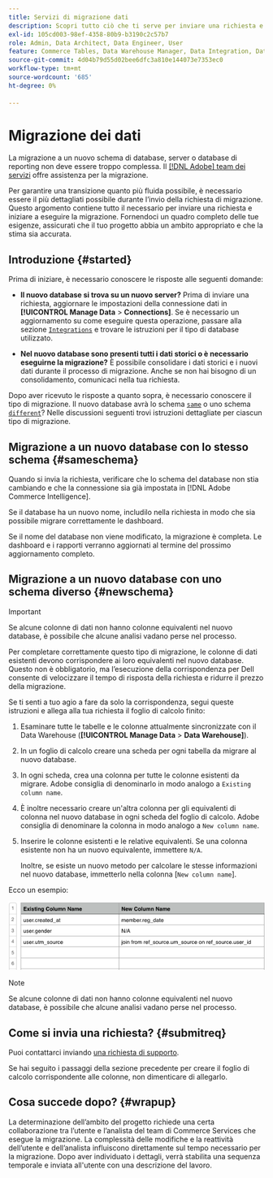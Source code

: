 ```yaml
---
title: Servizi di migrazione dati
description: Scopri tutto ciò che ti serve per inviare una richiesta e iniziare a eseguire la migrazione.
exl-id: 105cd003-98ef-4358-80b9-b3190c2c57b7
role: Admin, Data Architect, Data Engineer, User
feature: Commerce Tables, Data Warehouse Manager, Data Integration, Data Import/Export
source-git-commit: 4d04b79d55d02bee6dfc3a810e144073e7353ec0
workflow-type: tm+mt
source-wordcount: '685'
ht-degree: 0%

---
```


# Migrazione dei dati

La migrazione a un nuovo schema di database, server o database di reporting non deve essere troppo complessa. Il [[!DNL Adobe] team dei servizi](https://experienceleague.adobe.com/docs/commerce-knowledge-base/kb/troubleshooting/miscellaneous/mbi-service-policies.html) offre assistenza per la migrazione.

Per garantire una transizione quanto più fluida possibile, è necessario essere il più dettagliati possibile durante l’invio della richiesta di migrazione. Questo argomento contiene tutto il necessario per inviare una richiesta e iniziare a eseguire la migrazione. Fornendoci un quadro completo delle tue esigenze, assicurati che il tuo progetto abbia un ambito appropriato e che la stima sia accurata.

## Introduzione {#started}

Prima di iniziare, è necessario conoscere le risposte alle seguenti domande:

* **Il nuovo database si trova su un nuovo server?** Prima di inviare una richiesta, aggiornare le impostazioni della connessione dati in **[!UICONTROL Manage Data** > **Connections]**. Se è necessario un aggiornamento su come eseguire questa operazione, passare alla sezione [`Integrations`](../integrations/integrations.md) e trovare le istruzioni per il tipo di database utilizzato.

* **Nel nuovo database sono presenti tutti i dati storici o è necessario eseguirne la migrazione?** È possibile consolidare i dati storici e i nuovi dati durante il processo di migrazione. Anche se non hai bisogno di un consolidamento, comunicaci nella tua richiesta.

Dopo aver ricevuto le risposte a quanto sopra, è necessario conoscere il tipo di migrazione. Il nuovo database avrà lo schema [`same`](#sameschema) o uno schema [`different`](#newschema)? Nelle discussioni seguenti trovi istruzioni dettagliate per ciascun tipo di migrazione.

## Migrazione a un nuovo database con lo stesso schema {#sameschema}

Quando si invia la richiesta, verificare che lo schema del database non stia cambiando e che la connessione sia già impostata in [!DNL Adobe Commerce Intelligence].

Se il database ha un nuovo nome, includilo nella richiesta in modo che sia possibile migrare correttamente le dashboard.

Se il nome del database non viene modificato, la migrazione è completa. Le dashboard e i rapporti verranno aggiornati al termine del prossimo aggiornamento completo.

## Migrazione a un nuovo database con uno schema diverso {#newschema}

>[!IMPORTANT]
>
>Se alcune colonne di dati non hanno colonne equivalenti nel nuovo database, è possibile che alcune analisi vadano perse nel processo.

Per completare correttamente questo tipo di migrazione, le colonne di dati esistenti devono corrispondere ai loro equivalenti nel nuovo database. Questo non è obbligatorio, ma l’esecuzione della corrispondenza per Dell consente di velocizzare il tempo di risposta della richiesta e ridurre il prezzo della migrazione.

Se ti senti a tuo agio a fare da solo la corrispondenza, segui queste istruzioni e allega alla tua richiesta il foglio di calcolo finito:

1. Esaminare tutte le tabelle e le colonne attualmente sincronizzate con il Data Warehouse (**[!UICONTROL Manage Data** > **Data Warehouse]**).

1. In un foglio di calcolo creare una scheda per ogni tabella da migrare al nuovo database.

1. In ogni scheda, crea una colonna per tutte le colonne esistenti da migrare. Adobe consiglia di denominarlo in modo analogo a `Existing column name`.

1. È inoltre necessario creare un&#39;altra colonna per gli equivalenti di colonna nel nuovo database in ogni scheda del foglio di calcolo. Adobe consiglia di denominare la colonna in modo analogo a `New column name`.

1. Inserire le colonne esistenti e le relative equivalenti. Se una colonna esistente non ha un nuovo equivalente, immettere `N/A`.

   Inoltre, se esiste un nuovo metodo per calcolare le stesse informazioni nel nuovo database, immetterlo nella colonna [`New column name`].

Ecco un esempio:

![Modello per foglio di calcolo migrazione con schema di database e struttura di tabella](../../../assets/Migration_Spreadsheet.png)

>[!NOTE]
>
>Se alcune colonne di dati non hanno colonne equivalenti nel nuovo database, è possibile che alcune analisi vadano perse nel processo.

## Come si invia una richiesta? {#submitreq}

Puoi contattarci inviando [una richiesta di supporto](https://experienceleague.adobe.com/docs/commerce-knowledge-base/kb/troubleshooting/miscellaneous/mbi-service-policies.html).

Se hai seguito i passaggi della sezione precedente per creare il foglio di calcolo corrispondente alle colonne, non dimenticare di allegarlo.

## Cosa succede dopo? {#wrapup}

La determinazione dell’ambito del progetto richiede una certa collaborazione tra l’utente e l’analista del team di Commerce Services che esegue la migrazione. La complessità delle modifiche e la reattività dell’utente e dell’analista influiscono direttamente sul tempo necessario per la migrazione. Dopo aver individuato i dettagli, verrà stabilita una sequenza temporale e inviata all&#39;utente con una descrizione del lavoro.
